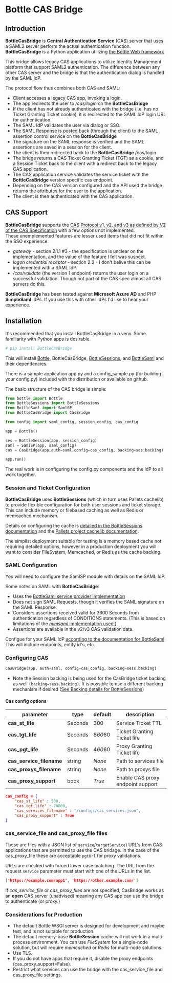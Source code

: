 # Bottle CAS Bridge
 
 ## Introduction
**BottleCasBridge** is **Central Authentication Service** (CAS) server that uses a SAML2 server perform the actual authentication function. **BottleCasBridge** is a Python application utilizing [the Bottle Web framework](http://bottlepy.org/docs/dev/)

This bridge allows legacy CAS applications to utilize Identity Management platform that support SAML2 authentication. The difference between any other CAS server and the bridge is that the authentication dialog is handled by the SAML IdP.

The protocol flow thus combines both CAS and SAML:
* Client accesses a legacy CAS app, invoking a login.
* The app redirects the user to */cas/login* on the **BottleCasBridge** 
* If the client has not already authenticated with the bridge (i.e. has no Ticket Granting Ticket cookie), it is redirected to the SAML IdP login URL for authentication.
* The SAML IdP validates the user via dialog or SSO.
* The SAML Response is posted back (through the client) to the SAML assertion control service on the **BottleCasBridge**
* The signature on the SAML response is verified and the SAML assertions are saved in a session for the client.
* The client is then redirected back to the **BottleCasBridge** /cas/login
* The bridge returns a CAS Ticket Granting Ticket (TGT) as a cookie, and a Session Ticket back to the client with a redirect back to the legacy CAS application.
* The CAS application service validates the service ticket with the **BottleCasBridge** version specific cas endpoint.
* Depending on the CAS version configured and the API used the bridge returns the attributes for the user to the application.
* The client is then authenticated with the CAS application.
## CAS Support
**BottleCasBridge** supports the [CAS Protocol v1, v2, and v3 as defined by V2 of the CAS Specification](https://apereo.github.io/cas/6.2.x/protocol/CAS-Protocol-V2-Specification.html) with a few options not implemented.  
These unemplemented features are lesser used items that did not fit within the SSO experience:
* *gateway* - section 2.1.1 #3 - the specification is unclear on the implementation, and the value of the feature I felt was suspect. 
* *logon credential receptor* - section 2.2 - I don't belive this can be implemented with a SAML IdP.
* */cas/validate* (the version 1 endpoint) returns the user login on a successful validation. Though not part of the CAS spec almost all CAS servers do this.

**BottleCasBridge** has been tested against **Microsoft Azure AD** and PHP **SimpleSaml** IdPs. If you use this with other IdPs I'd like to hear your experience.

## Installation
It's recommended that you install BottleCasBridge in a venv. Some familiarity with Python apps is desirable.
```bash
# pip install BottleCasBridge
```
This will install [Bottle](https://pypi.org/project/bottle/), BottleCasBridge, [BottleSessions](https://github.com/Glocktober/BottleSessions), and [BottleSaml](https://github.com/Glocktober/BottleSaml) and their dependencies.

There is a sample application app.py and a config_sample.py (for building your config.py) included with the distribution or available on github.

The basic structure of the CAS bridge is simple:
```python
from bottle import Bottle
from BottleSessions import BottleSessions
from BottleSaml import SamlSP
from BottleCasBridge import CasBridge

from config import saml_config, session_config, cas_config

app = Bottle()

ses = BottleSession(app, session_config)
saml = SamlSP(app, saml_config)
cas = CasBridge(app,auth=saml,config=cas_config, backing=ses.backing)

app.run()

```
The real work is in configuring the config.py components and the IdP to all work together.

### Session and Ticket Configuration
**BottleCasBridge** uses **BottleSessions** (which in turn uses Pallets cachelib) to provide flexible configuration for both user sessions and ticket storage.  This can include memory or filebased caching as well as Redis or memcached mechanism.

Details on configuring the cache is [detailed in the BottleSessions documentation](https://github.com/Glocktober/BottleSessions/blob/main/docs/OPTIONS.md) and the [Pallets project cachelib documentation](https://cachelib.readthedocs.io/en/stable/).

The simplist deployment suitable for testing is a memory based cache not requiring detailed options, however in a production deployment you will want to consider FileSystem, Memcached, or Redis as the cache backing.

### SAML Configuration
You will need to configure the SamlSP module with details on the SAML IdP. 

Some notes on SAML with **BottleCasBridge**:
* Uses the [BottleSaml service provider implementation](https://github.com/Glocktober/BottleSaml)
* Does not sign SAML Requests, though it verifies the SAML signature on the SAML Response.
* Considers assertions received valid for 3600 Seconds from authentication regardless of CONDITIONS statements. (This is based on limitations of the [*minisaml* implementation used.](https://github.com/HENNGE/minisaml))
* Assertions are available in the v2/v3 CAS validation data.

Configue for your SAML IdP [according to the documentation for BottleSaml](https://github.com/Glocktober/BottleSaml/blob/main/docs/READMESP.md) This will include endpoints, entity id's, etc.


### Configuring CAS

 ```python
CasBridge(app, auth=saml, config=cas_config, backing=sess.backing)
 ```
* Note the Session backing is being used for the CasBridge ticket backing as well ```(backing=sess.backing)```. It is possible to use a different backing mechanism if desired ([See Backing details for BottleSessions](https://github.com/Glocktober/BottleSessions/blob/main/docs/BACKING.md))

#### Cas config options

| **parameter**  |**type** | **default** | **description**
|------------------|-----|--------|----------------------|
|**cas_st_life** |Seconds|300|Service Ticket TTL|
|**cas_tgt_life** |Seconds|8*60*60|Ticket Granting Ticket life|
|**cas_pgt_life** |Seconds|4*60*60|Proxy Granting Ticket life|
|**cas_service_filename** |string|*None*|Path to services file|
|**cas_proxys_filename** |string|*None*|Path to proxys file|
|**cas_proxy_support** |book|*True*|Enable CAS proxy endpoint support|


```json
cas_config = {
    "cas_st_life" : 500,
    "cas_tgt_life" : 28800, 
    "cas_services_filename" : "/configs/cas_services.json",
    "cas_proxy_support" : True
}
```

### cas_service_file and cas_proxy_file files

These are files with a JSON list of `service`/`targetService`) URL's from CAS applications that are permitted to use the CAS bridage.  In the case of the cas_proxy_file these are acceptable `pgtUrl` for proxy validations.

URLs are checked with forced lower case matching. The URL from the request `service` parameter must start with one of the URLs in the list.

```json
['https://example.com/app1', 'https://other.example.com/']
```

If *cas_service_file* or *cas_proxy_files* are not specified, CasBridge works as an **open** CAS server (unadvised) meaning any CAS app can use the bridge to authenticate (or proxy.)

### Considerations for Production

* The default Bottle WSGI server is designed for development and maybe test, and is not suitable for production.
* The default memory-base **BottleSession** cache will not work in a multi-process environment. You can use *FileSystem* for a single-node solution, but will require *memcached* or *Redis* for multi-node solutions.
* Use TLS.
* If you do not have apps that require it, disable the proxy endpoints (cas_proxy_support=False). 
* Restrict what services can use the bridge with the cas_service_file and cas_proxy_file settings.
